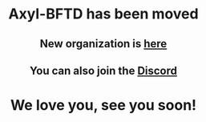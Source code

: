 <div align="center">

<h1>
  Axyl-BFTD has been moved
</h1>

<h2>
  New organization is <a href="https://github.com/awfixer-org">here</a>
</h2>

<h2>
  You can also join the <a href="https://discord.gg/awfixer">Discord</a>
</h2>

<h1>
  We love you, see you soon!
</h1>

</div>

